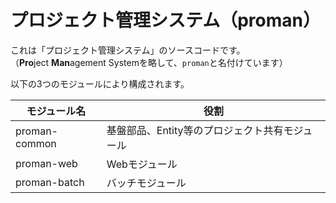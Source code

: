 # プロジェクト管理システム（proman）

これは「プロジェクト管理システム」のソースコードです。  
（**Pro**ject **Man**agement Systemを略して、`proman`と名付けています）

以下の3つのモジュールにより構成されます。

| モジュール名  | 役割                                           |
|---------------|------------------------------------------------|
| proman-common | 基盤部品、Entity等のプロジェクト共有モジュール |
| proman-web    | Webモジュール                                  |
| proman-batch  | バッチモジュール                               |


